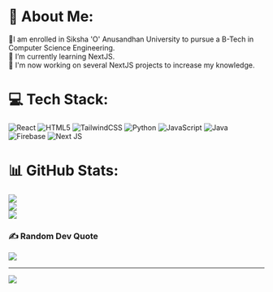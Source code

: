 # 💫 About Me:
📖I am enrolled in Siksha 'O' Anusandhan University to pursue a B-Tech in Computer Science Engineering.<br>🌱 I’m currently learning NextJS.<br>🔭 I'm now working on several NextJS projects to increase my knowledge.<br>


# 💻 Tech Stack:
![React](https://img.shields.io/badge/react-%2320232a.svg?style=for-the-badge&logo=react&logoColor=%2361DAFB) ![HTML5](https://img.shields.io/badge/html5-%23E34F26.svg?style=for-the-badge&logo=html5&logoColor=white) ![TailwindCSS](https://img.shields.io/badge/tailwindcss-%2338B2AC.svg?style=for-the-badge&logo=tailwind-css&logoColor=white) ![Python](https://img.shields.io/badge/python-3670A0?style=for-the-badge&logo=python&logoColor=ffdd54) ![JavaScript](https://img.shields.io/badge/javascript-%23323330.svg?style=for-the-badge&logo=javascript&logoColor=%23F7DF1E) ![Java](https://img.shields.io/badge/java-%23ED8B00.svg?style=for-the-badge&logo=openjdk&logoColor=white) ![Firebase](https://img.shields.io/badge/firebase-a08021?style=for-the-badge&logo=firebase&logoColor=ffcd34) ![Next JS](https://img.shields.io/badge/Next-black?style=for-the-badge&logo=next.js&logoColor=white)
# 📊 GitHub Stats:
![](https://github-readme-stats.vercel.app/api?username=AS-Aurora&theme=radical&hide_border=false&include_all_commits=true&count_private=true)<br/>
![](https://github-readme-streak-stats.herokuapp.com/?user=AS-Aurora&theme=radical&hide_border=false)<br/>
![](https://github-readme-stats.vercel.app/api/top-langs/?username=AS-Aurora&theme=radical&hide_border=false&include_all_commits=true&count_private=true&layout=compact)

### ✍️ Random Dev Quote
![](https://quotes-github-readme.vercel.app/api?type=vetical&theme=radical)

---
[![](https://visitcount.itsvg.in/api?id=AS-Aurora&icon=0&color=0)](https://visitcount.itsvg.in)

<!-- Proudly created with GPRM ( https://gprm.itsvg.in ) -->
